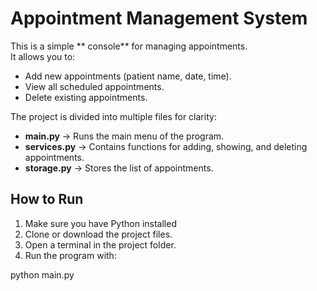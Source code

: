 # Appointment Management System

This is a simple ** console** for managing appointments.  
It allows you to:

- Add new appointments (patient name, date, time).
- View all scheduled appointments.
- Delete existing appointments.

The project is divided into multiple files for clarity:
- **main.py** -> Runs the main menu of the program.
- **services.py** -> Contains functions for adding, showing, and deleting appointments.
- **storage.py** -> Stores the list of appointments.

## How to Run

1. Make sure you have Python installed 
2. Clone or download the project files.
3. Open a terminal in the project folder.
4. Run the program with:


python main.py